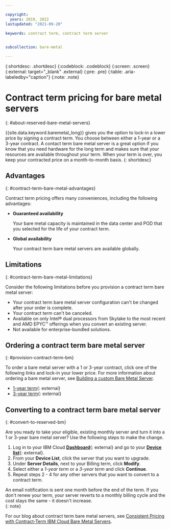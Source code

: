 ```yaml
---

copyright:
  years: 2019, 2022
lastupdated: "2021-09-20"

keywords: contract term, contract term server   
 

subcollection: bare-metal

---
```


{:shortdesc: .shortdesc}
{:codeblock: .codeblock}
{:screen: .screen}
{:external: target="_blank" .external}
{:pre: .pre}
{:table: .aria-labeledby="caption"}
{:note: .note}

# Contract term pricing for bare metal servers
{: #about-reserved-bare-metal-servers}

{{site.data.keyword.baremetal_long}} gives you the option to lock-in a lower price by signing a contract term. You choose between either a 1-year or a 3-year contract. A contact term bare metal server is a great option if you know that you need hardware for the long term and makes sure that your resources are available throughout your term. When your term is over, you keep your contracted price on a month-to-month basis. 
{: shortdesc}

## Advantages
{: #contract-term-bare-metal-advantages}

Contract term pricing offers many conveniences, including the following advantages:

* **Guaranteed availability**

   Your bare metal capacity is maintained in the data center and POD that you selected for the life of your contract term.

* **Global availability**

   Your contract term bare metal servers are available globally. 

## Limitations
{: #contract-term-bare-metal-limitations}

Consider the following limitations before you provision a contract term bare metal server:

* Your contract term bare metal server configuration can't be changed after your order is complete. 
* Your contract term can't be canceled.
* Available on only Intel® dual processors from Skylake to the most recent and AMD EPYC™ offerings when you convert an existing server.
* Not available for enterprise-bundled solutions.

## Ordering a contract term bare metal server
{: #provision-contract-term-bm}
 
To order a bare metal server with a 1 or 3-year contract, click one of the following links and lock-in your lower price. For more information about ordering a bare metal server, see [Building a custom Bare Metal Server](/docs/bare-metal?topic=bare-metal-ordering-baremetal-server).

* [1-year term](https://cloud.ibm.com/gen1/infrastructure/provision/bm?type=oneYearTerm){: external} 
* [3-year term](https://cloud.ibm.com/gen1/infrastructure/provision/bm?type=threeYearTerm){: external} 

## Converting to a contract term bare metal server
{: #convert-to-reserved-bm}

Are you ready to take your eligible, existing monthly server and turn it into a 1 or 3-year bare metal server? Use the following steps to make the change.

1. Log in to your IBM Cloud [**Dashboard**](https://cloud.ibm.com/){: external} and go to your [**Device list**](https://cloud.ibm.com/gen1/infrastructure/devices){: external}.
2. From your **Device List**, click the server that you want to upgrade.
3. Under **Server Details**, next to your Billing term, click **Modify**.
4. Select either a _1-year term_ or a _3-year term_ and click **Continue**.
5. Repeat steps 2 - 4 for any other servers that you want to convert to a contract term. 

An email notification is sent one month before the end of the term. If you don't renew your term, your server reverts to a monthly billing cycle and the cost stays the same - it doesn't increase.  
{: note}

For our blog about contract term bare metal servers, see [Consistent Pricing with Contract-Term IBM Cloud Bare Metal Servers](https://www.ibm.com/cloud/blog/announcements/consistent-pricing-with-contract-term-ibm-cloud-bare-metal-servers).
